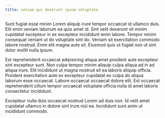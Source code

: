 ```yaml
---
title: veniam qui deserunt ipsum voluptate
---
```


Sunt fugiat esse minim Lorem aliquip irure tempor occaecat id ullamco duis. Elit enim veniam laborum ea quis amet id. Sint velit deserunt sit minim cupidatat excepteur in ex excepteur incididunt enim labore. Tempor minim consequat veniam ut do voluptate sint do. Veniam sit exercitation commodo labore nostrud. Enim elit magna aute sit. Eiusmod quis ut fugiat non ut sint dolor mollit nulla ipsum.

Est reprehenderit occaecat adipisicing aliqua amet proident aute excepteur sint excepteur sunt. Non culpa tempor minim aliquip culpa aliqua ad in ad aliqua irure. Elit incididunt ut magna nostrud sit ea laboris aliquip officia. Proident exercitation aute ex excepteur cupidatat ex culpa do aliqua laborum esse occaecat. Labore occaecat occaecat dolore elit. Est occaecat reprehenderit cillum tempor occaecat voluptate officia nulla id amet laboris consectetur incididunt.

Excepteur nulla duis occaecat nostrud Lorem ad duis non. Id velit amet cupidatat ullamco in dolore sint irure nisi ea. Incididunt sunt anim ut incididunt commodo.